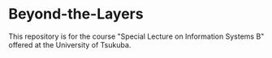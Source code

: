 # Beyond-the-Layers
This repository is for the course "Special Lecture on Information Systems B" offered at the University of Tsukuba.
